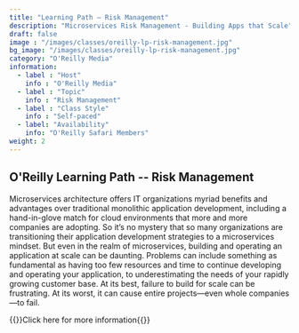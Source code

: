 ```yaml
---
title: "Learning Path – Risk Management"
description: "Microservices Risk Management - Building Apps that Scale"
draft: false
image : "/images/classes/oreilly-lp-risk-management.jpg"
bg_image: "/images/classes/oreilly-lp-risk-management.jpg"
category: "O'Reilly Media"
information:
  - label : "Host"
    info : "O'Reilly Media"
  - label : "Topic"
    info : "Risk Management"
  - label : "Class Style"
    info : "Self-paced"
  - label: "Availability"
    info: "O'Reilly Safari Members"
weight: 2
---
```


## O'Reilly Learning Path -- Risk Management

Microservices architecture offers IT organizations myriad benefits and advantages over traditional monolithic application development, including a hand-in-glove match for cloud environments that more and more companies are adopting. So it’s no mystery that so many organizations are transitioning their application development strategies to a microservices mindset. But even in the realm of microservices, building and operating an application at scale can be daunting. Problems can include something as fundamental as having too few resources and time to continue developing and operating your application, to underestimating the needs of your rapidly growing customer base. At its best, failure to build for scale can be frustrating. At its worst, it can cause entire projects—even whole companies—to fail.

{{<extlink class="btn btn-small" url="https://www.oreilly.com/learning-paths/learning-path-microservices/9781492061106/">}}Click here for more information{{</extlink>}}